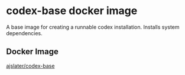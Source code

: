 # codex-base docker image

A base image for creating a runnable codex installation. Installs system dependencies.

## Docker Image

[ajslater/codex-base](https://hub.docker.com/repository/docker/ajslater/codex-base)
